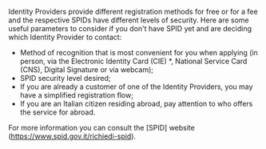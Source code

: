 Identity Providers provide different registration methods for free or for a fee and the respective SPIDs have different levels of security. Here are some useful parameters to consider if you don't have SPID yet and are deciding which Identity Provider to contact:

- Method of recognition that is most convenient for you when applying (in person, via the Electronic Identity Card (CIE) *, National Service Card (CNS), Digital Signature or via webcam);
- SPID security level desired;
- If you are already a customer of one of the Identity Providers, you may have a simplified registration flow;
- If you are an Italian citizen residing abroad, pay attention to who offers the service for abroad.

For more information you can consult the [SPID] website (https://www.spid.gov.it/richiedi-spid).